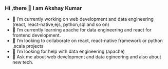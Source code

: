 ### Hi ,there 👋 I am Akshay Kumar

- 🔭 I’m currently working on web development and data engineering (react, react-native,ejs, python,sql and so on)
- 🌱 I’m currently learning apache for data engineering and react for frontend development.
- 👯 I’m looking to collaborate on react, react-native framework or python ,scala projects 
- 🤔 I’m looking for help with data engineering (apache)
- 💬 Ask me about web development and data egineering and also about new tech.
<!-- - 📫 How to reach me: -->
